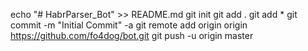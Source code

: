 echo "# HabrParser_Bot" >> README.md
git init
git add .
git add *
git commit -m "Initial Commit" -a
git remote add origin origin https://github.com/fo4dog/bot.git 
git push -u origin master

